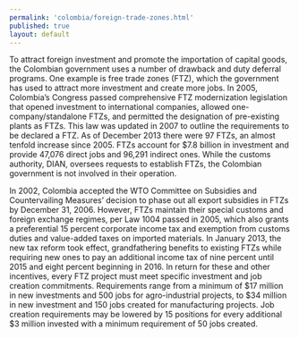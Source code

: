 ```yaml
--- 
permalink: 'colombia/foreign-trade-zones.html' 
published: true 
layout: default
---
```

To attract foreign investment and promote the importation of capital goods, the Colombian government uses a number of drawback and duty deferral programs. One example is free trade zones (FTZ), which the government has used to attract more investment and create more jobs. In 2005, Colombia’s Congress passed comprehensive FTZ modernization legislation that opened investment to international companies, allowed one-company/standalone FTZs, and permitted the designation of pre-existing plants as FTZs. This law was updated in 2007 to outline the requirements to be declared a FTZ. As of December 2013 there were 97 FTZs, an almost tenfold increase since 2005. FTZs account for $7.8 billion in investment and provide 47,076 direct jobs and 96,291 indirect ones. While the customs authority, DIAN, oversees requests to establish FTZs, the Colombian government is not involved in their operation.

In 2002, Colombia accepted the WTO Committee on Subsidies and Countervailing Measures’ decision to phase out all export subsidies in FTZs by December 31, 2006. However, FTZs maintain their special customs and foreign exchange regimes, per Law 1004 passed in 2005, which also grants a preferential 15 percent corporate income tax and exemption from customs duties and value-added taxes on imported materials. In January 2013, the new tax reform took effect, grandfathering benefits to existing FTZs while requiring new ones to pay an additional income tax of nine percent until 2015 and eight percent beginning in 2016. In return for these and other incentives, every FTZ project must meet specific investment and job creation commitments. Requirements range from a minimum of $17 million in new investments and 500 jobs for agro-industrial projects, to $34 million in new investment and 150 jobs created for manufacturing projects. Job creation requirements may be lowered by 15 positions for every additional $3 million invested with a minimum requirement of 50 jobs created.
